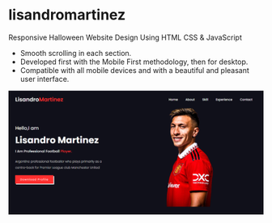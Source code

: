 # lisandromartinez
Responsive Halloween Website Design Using HTML CSS & JavaScript

- Smooth scrolling in each section.
- Developed first with the Mobile First methodology, then for desktop.
- Compatible with all mobile devices and with a beautiful and pleasant user interface.

![lisandromartinez](/previews.png)
